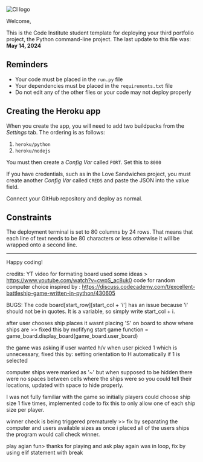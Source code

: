 ![CI logo](https://codeinstitute.s3.amazonaws.com/fullstack/ci_logo_small.png)

Welcome,

This is the Code Institute student template for deploying your third portfolio project, the Python command-line project. The last update to this file was: **May 14, 2024**

## Reminders

- Your code must be placed in the `run.py` file
- Your dependencies must be placed in the `requirements.txt` file
- Do not edit any of the other files or your code may not deploy properly

## Creating the Heroku app

When you create the app, you will need to add two buildpacks from the _Settings_ tab. The ordering is as follows:

1. `heroku/python`
2. `heroku/nodejs`

You must then create a _Config Var_ called `PORT`. Set this to `8000`

If you have credentials, such as in the Love Sandwiches project, you must create another _Config Var_ called `CREDS` and paste the JSON into the value field.

Connect your GitHub repository and deploy as normal.

## Constraints

The deployment terminal is set to 80 columns by 24 rows. That means that each line of text needs to be 80 characters or less otherwise it will be wrapped onto a second line.

---

Happy coding!

credits: YT video for formating board used some ideas > https://www.youtube.com/watch?v=cwpS_ac8uk0
code for random computer choice inspired by : https://discuss.codecademy.com/t/excellent-battleship-game-written-in-python/430605


BUGS:
The code board[start_row][start_col + 'i'] has an issue because 'i' should not be in quotes. It is a variable, so simply write start_col + i.

after user chooses ship places it wasnt placing 'S' on board to show where ships are >> fixed this by mofifyng  start game function = game_board.display_board(game_board.user_board)

the game was asking if user wanted h/v when user picked 1 which is unnecessary, fixed this by: setting orientation to H automatically if 1 is selected 

computer ships were marked as '~' but when supposed to be hidden there were no spaces between cells where the ships were so you could tell their locations, updated with space to hide properly.

I was not fully familiar with the game so initially players could choose ship size 1 five times, implemented code to fix this to only allow one of each ship size per player.

 winner check is being triggered prematurely >> fix by separating the computer and users available sizes as once i placed all of the users ships the program would call check winner.

 play agian fun> thanks for playing and ask play again was in loop, fix by using elif statement with break
